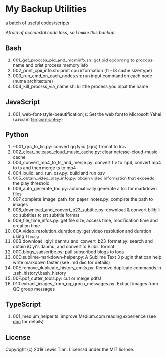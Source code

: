 # My Backup Utilities

a batch of useful codes/scripts

*Afraid of accidental code loss, so I make this backup.*

## Bash

1. 001_get_process_pid_and_meminfo.sh: get pid according to process-name and print process memory info
2. 002_print_cpu_info.sh: print cpu information (l1 - l3 cache size/type)
3. 003_run_cmd_on_each_nodes.sh: run input command on each node (numa architecture)
4. 004_kill_process_via_name.sh: kill the process you input the name

## JavaScript

1. 001_web-font-style-beautification.js: Set the web font to Microsoft Yahei (used in [tampermonkey](https://www.tampermonkey.net/))

## Python

1. ~001_qrc_to_lrc.py: convert qq lyric (.qrc) fromat to lrc~
2. 002_clear_netease_cloud_music_cache.py: clear netease-cloud-music cache
3. 003_convert_mp4_to_ts_and_merge.py: convert flv to mp4, convert mp4 to ts and then merge ts to mp4
4. 004_build_and_run_osv.py: build and run osv
5. 005_obtain_video_play_info.py: obtain video information that exceeds the play threshold
6. 006_auto_generate_toc.py: automatically generate a toc for markdown files
7. 007_complete_image_path_for_paper_notes.py: complete the path to images
8. 008_download_and_convert_b23_subtitle.py: download & convert bilibili cc subtitles to srt subtitle format
9. 009_file_time_infos.py: get file size, access time, modification time and creation time
10. 00A.video_resolution_duration.py: get video resolution and duration using `ffmpeg`
11. 00B.download_iqiyi_danmu_and_convert_b23_format.py: search and obtain iQiyi's danmu, and convert to Bilibili format
12. 00C.blogs_subscribe.py: pull subscribed blogs to local
13. 00D.sublime-markdown-helper.py: A Sublime Text 3 plugin that can help write markdown faster (see .md doc for details)
14. 00E.remove_duplicate_history_cmds.py: Remove duplicate commands in .zsh_history/.bash_history
15. 00F.pdf_cutter_tools.py: cut or merge pdfs!
16. 010.extract_images_from_qq_group_messages.py: Extract images from QQ group messages

## TypeScript

1. 001_medium_helper.ts: improve Medium.com reading experience (see [doc](TypeScript/001_medium_helper.md) for details)

## License

Copyright (c) 2019 Lewis Tian. Licensed under the MIT license.